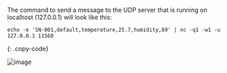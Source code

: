 The command to send a message to the UDP server that is running on localhost (127.0.0.1) will look like this:

```shell
echo -e 'SN-001,default,temperature,25.7,humidity,69' | nc -q1 -w1 -u 127.0.0.1 11560
```
{: .copy-code}

![image](https://img.thingsboard.io/user-guide/integrations/udp/terminal-text.png)